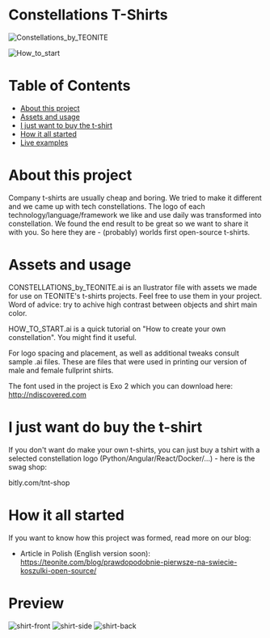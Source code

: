 # Constellations T-Shirts

![Constellations_by_TEONITE](http://i.imgur.com/HU111S6.jpg)

![How_to_start](http://i.imgur.com/TSvuBR6.jpg)

# Table of Contents
* [About this project](#about-this-project)
* [Assets and usage](#assets-and-usage)
* [I just want to buy the t-shirt](#i-just-want-do-buy-the-t-shirt)
* [How it all started](#how-it-all-started)
* [Live examples](#preview)

# About this project

Company t-shirts are usually cheap and boring. We tried to make it different and we came up with tech constellations.
The logo of each technology/language/framework we like and use daily was transformed into constellation. 
We found the end result to be great so we want to share it with you. 
So here they are - (probably) worlds first open-source t-shirts.

# Assets and usage

CONSTELLATIONS_by_TEONITE.ai is an Ilustrator file with assets we made for use on TEONITE's t-shirts projects. 
Feel free to use them in your project. Word of advice: try to achive high contrast between objects and shirt main color.

HOW_TO_START.ai is a quick tutorial on "How to create your own constellation". You might find it useful.

For logo spacing and placement, as well as additional tweaks consult sample .ai files. These are files that were 
used in printing our version of male and female fullprint shirts. 

The font used in the project is Exo 2 which you can download here: http://ndiscovered.com

# I just want do buy the t-shirt

If you don't want do make your own t-shirts, you can just buy a tshirt with a selected constellation logo (Python/Angular/React/Docker/...) - here is the swag shop:

bitly.com/tnt-shop

# How it all started

If you want to know how this project was formed, read more on our blog:
* Article in Polish (English version soon): https://teonite.com/blog/prawdopodobnie-pierwsze-na-swiecie-koszulki-open-source/

# Preview

![shirt-front](http://i.imgur.com/tlKyKLF.jpg)
![shirt-side](http://i.imgur.com/MpYbGFi.jpg)
![shirt-back](http://i.imgur.com/67lhpGS.jpg)
